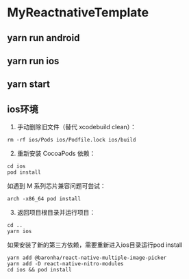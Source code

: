 # MyReactnativeTemplate

## yarn run android

## yarn run ios

## yarn start

## ios环境

1. 手动删除旧文件（替代 xcodebuild clean）：

```
rm -rf ios/Pods ios/Podfile.lock ios/build
```

2. 重新安装 CocoaPods 依赖：

```
cd ios
pod install
```

如遇到 M 系列芯片兼容问题可尝试：

```
arch -x86_64 pod install
```

3. 返回项目根目录并运行项目：

```
cd ..
yarn ios
```

如果安装了新的第三方依赖，需要重新进入ios目录运行pod install

```
yarn add @baronha/react-native-multiple-image-picker
yarn add -D react-native-nitro-modules
cd ios && pod install
```
